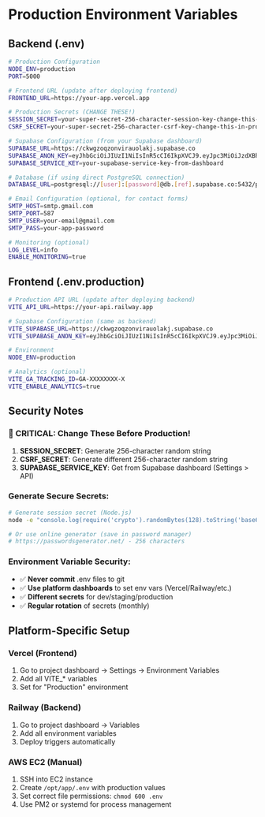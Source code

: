 # Production Environment Variables

## Backend (.env)
```bash
# Production Configuration
NODE_ENV=production
PORT=5000

# Frontend URL (update after deploying frontend)
FRONTEND_URL=https://your-app.vercel.app

# Production Secrets (CHANGE THESE!)
SESSION_SECRET=your-super-secret-256-character-session-key-change-this-in-production-really-important
CSRF_SECRET=your-super-secret-256-character-csrf-key-change-this-in-production-also-really-important

# Supabase Configuration (from your Supabase dashboard)
SUPABASE_URL=https://ckwgzoqzonvirauolakj.supabase.co
SUPABASE_ANON_KEY=eyJhbGciOiJIUzI1NiIsInR5cCI6IkpXVCJ9.eyJpc3MiOiJzdXBhYmFzZSIsInJlZiI6ImNrd2d6b3F6b252aXJhdW9sYWtqIiwicm9sZSI6ImFub24iLCJpYXQiOjE3MzYyMjQwODMsImV4cCI6MjA1MTgwMDA4M30.Z7_OKi9dAhJ8VDTEpSxxrTqsKhcfJPqnVZcHgvHnEXI
SUPABASE_SERVICE_KEY=your-supabase-service-key-from-dashboard

# Database (if using direct PostgreSQL connection)
DATABASE_URL=postgresql://[user]:[password]@db.[ref].supabase.co:5432/postgres

# Email Configuration (optional, for contact forms)
SMTP_HOST=smtp.gmail.com
SMTP_PORT=587
SMTP_USER=your-email@gmail.com
SMTP_PASS=your-app-password

# Monitoring (optional)
LOG_LEVEL=info
ENABLE_MONITORING=true
```

## Frontend (.env.production)
```bash
# Production API URL (update after deploying backend)
VITE_API_URL=https://your-api.railway.app

# Supabase Configuration (same as backend)
VITE_SUPABASE_URL=https://ckwgzoqzonvirauolakj.supabase.co
VITE_SUPABASE_ANON_KEY=eyJhbGciOiJIUzI1NiIsInR5cCI6IkpXVCJ9.eyJpc3MiOiJzdXBhYmFzZSIsInJlZiI6ImNrd2d6b3F6b252aXJhdW9sYWtqIiwicm9sZSI6ImFub24iLCJpYXQiOjE3MzYyMjQwODMsImV4cCI6MjA1MTgwMDA4M30.Z7_OKi9dAhJ8VDTEpSxxrTqsKhcfJPqnVZcHgvHnEXI

# Environment
NODE_ENV=production

# Analytics (optional)
VITE_GA_TRACKING_ID=GA-XXXXXXXX-X
VITE_ENABLE_ANALYTICS=true
```

## Security Notes

### 🚨 CRITICAL: Change These Before Production!
1. **SESSION_SECRET**: Generate 256-character random string
2. **CSRF_SECRET**: Generate different 256-character random string  
3. **SUPABASE_SERVICE_KEY**: Get from Supabase dashboard (Settings > API)

### Generate Secure Secrets:
```bash
# Generate session secret (Node.js)
node -e "console.log(require('crypto').randomBytes(128).toString('base64'))"

# Or use online generator (save in password manager)
# https://passwordsgenerator.net/ - 256 characters
```

### Environment Variable Security:
- ✅ **Never commit** .env files to git
- ✅ **Use platform dashboards** to set env vars (Vercel/Railway/etc.)
- ✅ **Different secrets** for dev/staging/production
- ✅ **Regular rotation** of secrets (monthly)

## Platform-Specific Setup

### Vercel (Frontend)
1. Go to project dashboard → Settings → Environment Variables
2. Add all VITE_* variables
3. Set for "Production" environment

### Railway (Backend)  
1. Go to project dashboard → Variables
2. Add all environment variables
3. Deploy triggers automatically

### AWS EC2 (Manual)
1. SSH into EC2 instance
2. Create `/opt/app/.env` with production values
3. Set correct file permissions: `chmod 600 .env`
4. Use PM2 or systemd for process management